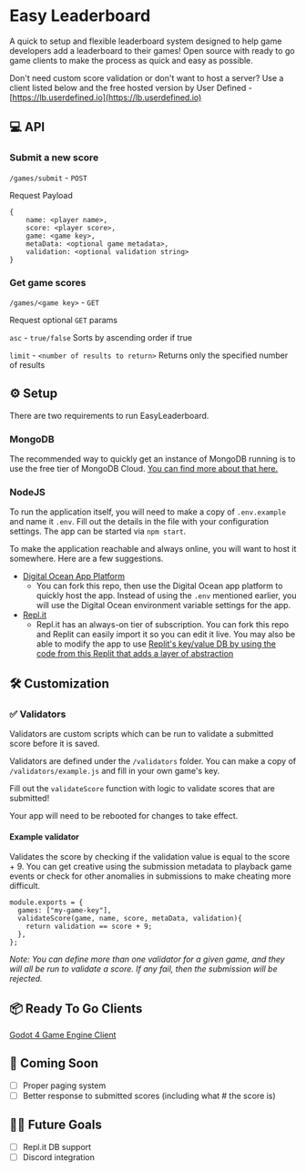 # Easy Leaderboard

A quick to setup and flexible leaderboard system designed to help game developers add a leaderboard to their games! Open source with ready to go game clients to make the process as quick and easy as possible.

Don't need custom score validation or don't want to host a server? Use a client listed below and the free hosted version by User Defined - [https://lb.userdefined.io](https://lb.userdefined.io)

## :computer: API

### Submit a new score
`/games/submit` - `POST`

Request Payload
```
{
    name: <player name>,
    score: <player score>,
    game: <game key>,
    metaData: <optional game metadata>,
    validation: <optional validation string>
}
```

### Get game scores
`/games/<game key>` - `GET`

Request optional `GET` params

`asc` - `true/false` Sorts by ascending order if true

`limit` - `<number of results to return>` Returns only the specified number of results

## :gear: Setup
There are two requirements to run EasyLeaderboard.
### MongoDB
The recommended way to quickly get an instance of MongoDB running is to use the free tier of MongoDB Cloud. [You can find more about that here.](https://www.mongodb.com/docs/drivers/node/current/quick-start/)

### NodeJS
To run the application itself, you will need to make a copy of `.env.example` and name it `.env`. Fill out the details in the file with your configuration settings. The app can be started via `npm start`.

To make the application reachable and always online, you will want to host it somewhere. Here are a few suggestions.
- [Digital Ocean App Platform](https://docs.digitalocean.com/products/app-platform/quickstart/sample-apps/node/)
    - You can fork this repo, then use the Digital Ocean app platform to quickly host the app. Instead of using the `.env` mentioned earlier, you will use the Digital Ocean environment variable settings for the app.
- [Repl.it](https://replit.com/languages/nodejs)
    - Repl.it has an always-on tier of subscription. You can fork this repo and Replit can easily import it so you can edit it live. You may also be able to modify the app to use [Replit's key/value DB by using the code from this Replit that adds a layer of abstraction](https://github.com/adrenallen/replit-db-orm)


## :hammer_and_wrench: Customization

### :white_check_mark: Validators
Validators are custom scripts which can be run to validate a submitted score before it is saved.

Validators are defined under the `/validators` folder. You can make a copy of `/validators/example.js` and fill in your own game's key. 

Fill out the `validateScore` function with logic to validate scores that are submitted! 

Your app will need to be rebooted for changes to take effect.


#### Example validator
Validates the score by checking if the validation value is equal to the score + 9. You can get creative using the submission metadata to playback game events or check for other anomalies in submissions to make cheating more difficult.
```
module.exports = {
  games: ["my-game-key"],
  validateScore(game, name, score, metaData, validation){
    return validation == score + 9;
  },
};
```

_Note: You can define more than one validator for a given game, and they will all be run to validate a score. If any fail, then the submission will be rejected._

## :package: Ready To Go Clients
[Godot 4 Game Engine Client](https://github.com/adrenallen/EasyLeaderboard-Godot)

## :construction_worker: Coming Soon
- [ ] Proper paging system
- [ ] Better response to submitted scores (including what # the score is)

## :man_scientist: Future Goals
- [ ] Repl.it DB support
- [ ] Discord integration
